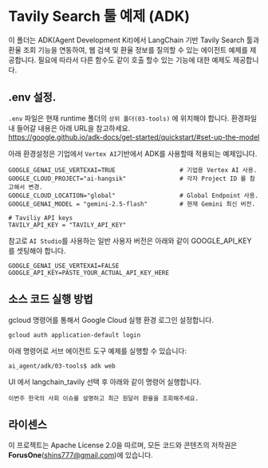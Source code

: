 # Tavily Search 툴 예제 (ADK)

이 폴더는 ADK(Agent Development Kit)에서 LangChain 기반 Tavily Search 툴과 환율 조회 기능을 연동하여, 웹 검색 및 환율 정보를 질의할 수 있는 에이전트 예제를 제공합니다. 
필요에 따라서 다른 함수도 같이 호출 할수 있는 기능에 대한 예제도 제공합니다.


## .env 설정.

`.env` 파일은 현재 runtime 폴더의 `상위 폴더(03-tools)` 에 위치해야 합니다.  환경파일내 들어갈 내용은 아래 URL을 참고하세요.    
https://google.github.io/adk-docs/get-started/quickstart/#set-up-the-model 

아래 환경설정은 기업에서 `Vertex AI`기반에서 ADK를 사용할때 적용되는 예제입니다.    

```
GOOGLE_GENAI_USE_VERTEXAI=TRUE                  # 기업용 Vertex AI 사용.
GOOGLE_CLOUD_PROJECT="ai-hangsik"               # 각자 Project ID 를 참고해서 변경.
GOOGLE_CLOUD_LOCATION="global"                  # Global Endpoint 사용.
GOOGLE_GENAI_MODEL = "gemini-2.5-flash"         # 현재 Gemini 최신 버전.

# Taviliy API keys
TAVILY_API_KEY = "TAVILY_API_KEY"

```

참고로 `AI Studio`를 사용하는 일반 사용자 버전은 아래와 같이 GOOGLE_API_KEY 를 셋팅해야 합니다.  

```
GOOGLE_GENAI_USE_VERTEXAI=FALSE
GOOGLE_API_KEY=PASTE_YOUR_ACTUAL_API_KEY_HERE
```

## 소스 코드 실행 방법
gcloud 명령어를 통해서 Google Cloud 실행 환경 로그인 설정합니다.
```
gcloud auth application-default login
```

아래 명령어로 서브 에이전트 도구 예제를 실행할 수 있습니다:
```
ai_agent/adk/03-tools$ adk web
```

UI 에서 langchain_tavily 선택 후 아래와 같이 명령어 실행합니다.
```
이번주 한국의 사회 이슈를 설명하고 최근 원달러 환율을 조회해주세요.
```
## 라이센스

이 프로젝트는 Apache License 2.0을 따르며, 모든 코드와 콘텐츠의 저작권은 **ForusOne**(shins777@gmail.com)에 있습니다.
